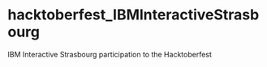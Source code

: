 # hacktoberfest_IBMInteractiveStrasbourg
IBM Interactive Strasbourg participation to the Hacktoberfest

